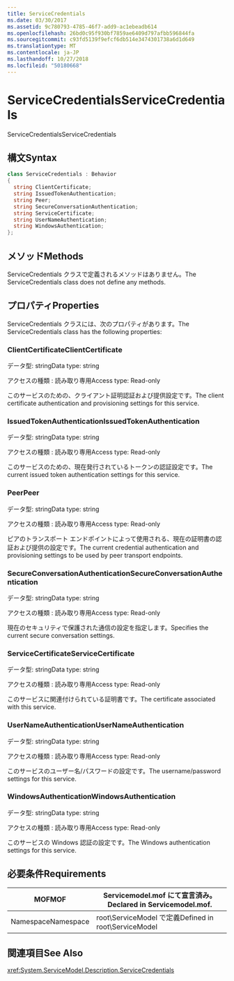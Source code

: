 ```yaml
---
title: ServiceCredentials
ms.date: 03/30/2017
ms.assetid: 9c780793-4785-46f7-add9-ac1ebeadb614
ms.openlocfilehash: 26bd0c95f930bf7859ae6409d797afbb596844fa
ms.sourcegitcommit: c93fd5139f9efcf6db514e3474301738a6d1d649
ms.translationtype: MT
ms.contentlocale: ja-JP
ms.lasthandoff: 10/27/2018
ms.locfileid: "50180668"
---
```

# <a name="servicecredentials"></a><span data-ttu-id="28906-102">ServiceCredentials</span><span class="sxs-lookup"><span data-stu-id="28906-102">ServiceCredentials</span></span>
<span data-ttu-id="28906-103">ServiceCredentials</span><span class="sxs-lookup"><span data-stu-id="28906-103">ServiceCredentials</span></span>  
  
## <a name="syntax"></a><span data-ttu-id="28906-104">構文</span><span class="sxs-lookup"><span data-stu-id="28906-104">Syntax</span></span>  
  
```csharp
class ServiceCredentials : Behavior  
{  
  string ClientCertificate;  
  string IssuedTokenAuthentication;  
  string Peer;  
  string SecureConversationAuthentication;  
  string ServiceCertificate;  
  string UserNameAuthentication;  
  string WindowsAuthentication;  
};  
```  
  
## <a name="methods"></a><span data-ttu-id="28906-105">メソッド</span><span class="sxs-lookup"><span data-stu-id="28906-105">Methods</span></span>  
 <span data-ttu-id="28906-106">ServiceCredentials クラスで定義されるメソッドはありません。</span><span class="sxs-lookup"><span data-stu-id="28906-106">The ServiceCredentials class does not define any methods.</span></span>  
  
## <a name="properties"></a><span data-ttu-id="28906-107">プロパティ</span><span class="sxs-lookup"><span data-stu-id="28906-107">Properties</span></span>  
 <span data-ttu-id="28906-108">ServiceCredentials クラスには、次のプロパティがあります。</span><span class="sxs-lookup"><span data-stu-id="28906-108">The ServiceCredentials class has the following properties:</span></span>  
  
### <a name="clientcertificate"></a><span data-ttu-id="28906-109">ClientCertificate</span><span class="sxs-lookup"><span data-stu-id="28906-109">ClientCertificate</span></span>  
 <span data-ttu-id="28906-110">データ型: string</span><span class="sxs-lookup"><span data-stu-id="28906-110">Data type: string</span></span>  
  
 <span data-ttu-id="28906-111">アクセスの種類 : 読み取り専用</span><span class="sxs-lookup"><span data-stu-id="28906-111">Access type: Read-only</span></span>  
  
 <span data-ttu-id="28906-112">このサービスのための、クライアント証明認証および提供設定です。</span><span class="sxs-lookup"><span data-stu-id="28906-112">The client certificate authentication and provisioning settings for this service.</span></span>  
  
### <a name="issuedtokenauthentication"></a><span data-ttu-id="28906-113">IssuedTokenAuthentication</span><span class="sxs-lookup"><span data-stu-id="28906-113">IssuedTokenAuthentication</span></span>  
 <span data-ttu-id="28906-114">データ型: string</span><span class="sxs-lookup"><span data-stu-id="28906-114">Data type: string</span></span>  
  
 <span data-ttu-id="28906-115">アクセスの種類 : 読み取り専用</span><span class="sxs-lookup"><span data-stu-id="28906-115">Access type: Read-only</span></span>  
  
 <span data-ttu-id="28906-116">このサービスのための、現在発行されているトークンの認証設定です。</span><span class="sxs-lookup"><span data-stu-id="28906-116">The current issued token authentication settings for this service.</span></span>  
  
### <a name="peer"></a><span data-ttu-id="28906-117">Peer</span><span class="sxs-lookup"><span data-stu-id="28906-117">Peer</span></span>  
 <span data-ttu-id="28906-118">データ型: string</span><span class="sxs-lookup"><span data-stu-id="28906-118">Data type: string</span></span>  
  
 <span data-ttu-id="28906-119">アクセスの種類 : 読み取り専用</span><span class="sxs-lookup"><span data-stu-id="28906-119">Access type: Read-only</span></span>  
  
 <span data-ttu-id="28906-120">ピアのトランスポート エンドポイントによって使用される、現在の証明書の認証および提供の設定です。</span><span class="sxs-lookup"><span data-stu-id="28906-120">The current credential authentication and provisioning settings to be used by peer transport endpoints.</span></span>  
  
### <a name="secureconversationauthentication"></a><span data-ttu-id="28906-121">SecureConversationAuthentication</span><span class="sxs-lookup"><span data-stu-id="28906-121">SecureConversationAuthentication</span></span>  
 <span data-ttu-id="28906-122">データ型: string</span><span class="sxs-lookup"><span data-stu-id="28906-122">Data type: string</span></span>  
  
 <span data-ttu-id="28906-123">アクセスの種類 : 読み取り専用</span><span class="sxs-lookup"><span data-stu-id="28906-123">Access type: Read-only</span></span>  
  
 <span data-ttu-id="28906-124">現在のセキュリティで保護された通信の設定を指定します。</span><span class="sxs-lookup"><span data-stu-id="28906-124">Specifies the current secure conversation settings.</span></span>  
  
### <a name="servicecertificate"></a><span data-ttu-id="28906-125">ServiceCertificate</span><span class="sxs-lookup"><span data-stu-id="28906-125">ServiceCertificate</span></span>  
 <span data-ttu-id="28906-126">データ型: string</span><span class="sxs-lookup"><span data-stu-id="28906-126">Data type: string</span></span>  
  
 <span data-ttu-id="28906-127">アクセスの種類 : 読み取り専用</span><span class="sxs-lookup"><span data-stu-id="28906-127">Access type: Read-only</span></span>  
  
 <span data-ttu-id="28906-128">このサービスに関連付けられている証明書です。</span><span class="sxs-lookup"><span data-stu-id="28906-128">The certificate associated with this service.</span></span>  
  
### <a name="usernameauthentication"></a><span data-ttu-id="28906-129">UserNameAuthentication</span><span class="sxs-lookup"><span data-stu-id="28906-129">UserNameAuthentication</span></span>  
 <span data-ttu-id="28906-130">データ型: string</span><span class="sxs-lookup"><span data-stu-id="28906-130">Data type: string</span></span>  
  
 <span data-ttu-id="28906-131">アクセスの種類 : 読み取り専用</span><span class="sxs-lookup"><span data-stu-id="28906-131">Access type: Read-only</span></span>  
  
 <span data-ttu-id="28906-132">このサービスのユーザー名/パスワードの設定です。</span><span class="sxs-lookup"><span data-stu-id="28906-132">The username/password settings for this service.</span></span>  
  
### <a name="windowsauthentication"></a><span data-ttu-id="28906-133">WindowsAuthentication</span><span class="sxs-lookup"><span data-stu-id="28906-133">WindowsAuthentication</span></span>  
 <span data-ttu-id="28906-134">データ型: string</span><span class="sxs-lookup"><span data-stu-id="28906-134">Data type: string</span></span>  
  
 <span data-ttu-id="28906-135">アクセスの種類 : 読み取り専用</span><span class="sxs-lookup"><span data-stu-id="28906-135">Access type: Read-only</span></span>  
  
 <span data-ttu-id="28906-136">このサービスの Windows 認証の設定です。</span><span class="sxs-lookup"><span data-stu-id="28906-136">The Windows authentication settings for this service.</span></span>  
  
## <a name="requirements"></a><span data-ttu-id="28906-137">必要条件</span><span class="sxs-lookup"><span data-stu-id="28906-137">Requirements</span></span>  
  
|<span data-ttu-id="28906-138">MOF</span><span class="sxs-lookup"><span data-stu-id="28906-138">MOF</span></span>|<span data-ttu-id="28906-139">Servicemodel.mof にて宣言済み。</span><span class="sxs-lookup"><span data-stu-id="28906-139">Declared in Servicemodel.mof.</span></span>|  
|---------|-----------------------------------|  
|<span data-ttu-id="28906-140">Namespace</span><span class="sxs-lookup"><span data-stu-id="28906-140">Namespace</span></span>|<span data-ttu-id="28906-141">root\ServiceModel で定義</span><span class="sxs-lookup"><span data-stu-id="28906-141">Defined in root\ServiceModel</span></span>|  
  
## <a name="see-also"></a><span data-ttu-id="28906-142">関連項目</span><span class="sxs-lookup"><span data-stu-id="28906-142">See Also</span></span>  
 <xref:System.ServiceModel.Description.ServiceCredentials>
